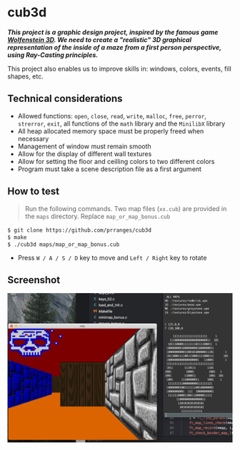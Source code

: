 # cub3d
***This project is a graphic design project, inspired by the famous game [Wolfenstein 3D](http://users.atw.hu/wolf3d/). We need to create a "realistic" 3D graphical representation of the inside of a maze from a first person perspective, using Ray-Casting principles.***

This project also enables us to improve skills in: windows, colors, events, fill shapes, etc.

## Technical considerations

- Allowed functions: ```open```, ```close```, ```read```, ```write```, ```malloc```, ```free```, ```perror```, ```strerror```, ```exit```, all functions of the ```math``` library and the ```MinilibX``` library
- All heap allocated memory space must be properly freed when necessary
- Management of window must remain smooth
- Allow for the display of different wall textures
- Allow for setting the floor and ceilling colors to two different colors
- Program must take a scene description file as a first argument

## How to test

> Run the following commands. Two map files (```xx.cub```) are provided in the ```maps``` directory. Replace ```map_or_map_bonus.cub```

```shell
$ git clone https://github.com/prranges/cub3d
$ make
$ ./cub3d maps/map_or_map_bonus.cub
```

- Press ```W / A / S / D``` key to move and ```Left / Right``` key to rotate

## Screenshot

![cub3d](https://raw.githubusercontent.com/prranges/readme_files/main/cub3d_01.png "cub3d")
